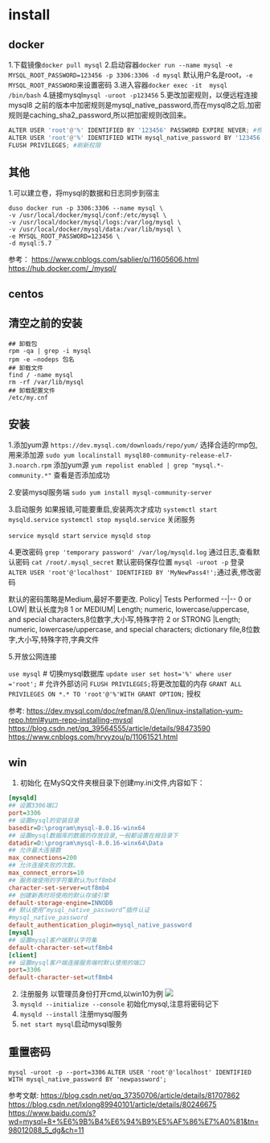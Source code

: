 # install

## docker

1.下载镜像`docker pull mysql`
2.启动容器`docker run --name mysql -e MYSQL_ROOT_PASSWORD=123456 -p 3306:3306 -d mysql`
默认用户名是root，`-e MYSQL_ROOT_PASSWORD`来设置密码
3.进入容器`docker exec -it  mysql /bin/bash`
4.链接mysql`mysql -uroot -p123456`
5.更改加密规则，以便远程连接
mysql8 之前的版本中加密规则是mysql_native_password,而在mysql8之后,加密规则是caching_sha2_password,所以把加密规则改回来。
```python
ALTER USER 'root'@'%' IDENTIFIED BY '123456' PASSWORD EXPIRE NEVER; #修改加密规则 ，'password'改成你的密码
ALTER USER 'root'@'%' IDENTIFIED WITH mysql_native_password BY '123456'; #更新一下用户的密码 ，'password'是你的密码
FLUSH PRIVILEGES; #刷新权限
```

## 其他
1.可以建立卷，将mysql的数据和日志同步到宿主
```shell
duso docker run -p 3306:3306 --name mysql \
-v /usr/local/docker/mysql/conf:/etc/mysql \
-v /usr/local/docker/mysql/logs:/var/log/mysql \
-v /usr/local/docker/mysql/data:/var/lib/mysql \
-e MYSQL_ROOT_PASSWORD=123456 \
-d mysql:5.7
```

参考：
https://www.cnblogs.com/sablier/p/11605606.html
https://hub.docker.com/_/mysql/


## centos
## 清空之前的安装
```
## 卸载包
rpm -qa | grep -i mysql
rpm -e –nodeps 包名
## 卸载文件
find / -name mysql
rm -rf /var/lib/mysql
## 卸载配置文件
/etc/my.cnf

```

## 安装

1.添加yum源
`https://dev.mysql.com/downloads/repo/yum/` 选择合适的rmp包,用来添加源
`sudo yum localinstall mysql80-community-release-el7-3.noarch.rpm` 添加yum源
`yum repolist enabled | grep "mysql.*-community.*"` 查看是否添加成功

2.安装mysql服务端
`sudo yum install mysql-community-server`

3.启动服务
如果报错,可能要重启,安装两次才成功
`systemctl start mysqld.service`
`systemctl stop mysqld.service` 关闭服务

`service mysqld start`
`service mysqld stop`

4.更改密码
`grep 'temporary password' /var/log/mysqld.log` 通过日志,查看默认密码
`cat /root/.mysql_secret` 默认密码保存位置
`mysql -uroot -p` 登录
`ALTER USER 'root'@'localhost' IDENTIFIED BY 'MyNewPass4!';`通过表,修改密码

默认的密码策略是Medium,最好不要更改.
Policy|	Tests Performed
--|--
0 or LOW|	默认长度为8
1 or MEDIUM|	Length; numeric, lowercase/uppercase, and special characters,8位数字,大小写,特殊字符
2 or STRONG	|Length; numeric, lowercase/uppercase, and special characters; dictionary file,8位数字,大小写,特殊字符,字典文件


5.开放公网连接


`use mysql` # 切换mysql数据库
`update user set host='%' where user ='root';` # 允许外部访问
`FLUSH PRIVILEGES;`将更改加载的内存
`GRANT ALL PRIVILEGES ON *.* TO 'root'@'%'WITH GRANT OPTION;` 授权



参考:
https://dev.mysql.com/doc/refman/8.0/en/linux-installation-yum-repo.html#yum-repo-installing-mysql
https://blog.csdn.net/qq_39564555/article/details/98473590
https://www.cnblogs.com/hrvyzou/p/11061521.html

## win
1. 初始化
在MySQ文件夹根目录下创建my.ini文件,内容如下：
```ini
[mysqld]
## 设置3306端口
port=3306
## 设置mysql的安装目录
basedir=D:\program\mysql-8.0.16-winx64
## 设置mysql数据库的数据的存放目录,一般都设置在根目录下
datadir=D:\program\mysql-8.0.16-winx64\Data
## 允许最大连接数
max_connections=200
## 允许连接失败的次数。
max_connect_errors=10
## 服务端使用的字符集默认为utf8mb4
character-set-server=utf8mb4
## 创建新表时将使用的默认存储引擎
default-storage-engine=INNODB
## 默认使用“mysql_native_password”插件认证
#mysql_native_password
default_authentication_plugin=mysql_native_password
[mysql]
## 设置mysql客户端默认字符集
default-character-set=utf8mb4
[client]
## 设置mysql客户端连接服务端时默认使用的端口
port=3306
default-character-set=utf8mb4
```

2. 注册服务
以管理员身份打开cmd,以win10为例
![](https://img-blog.csdnimg.cn/20190626094316781.png)
1. `mysqld --initialize --console` 初始化mysql,注意将密码记下
2. `mysqld --install` 注册mysql服务
3. `net start mysql`启动mysql服务


## 重置密码
`mysql -uroot -p --port=3306`
`ALTER USER 'root'@'localhost' IDENTIFIED WITH mysql_native_password BY 'newpassword';`

参考文献:
https://blog.csdn.net/qq_37350706/article/details/81707862
https://blog.csdn.net/lxlong89940101/article/details/80246675
https://www.baidu.com/s?wd=mysql+8+%E6%9B%B4%E6%94%B9%E5%AF%86%E7%A0%81&tn=98012088_5_dg&ch=11
